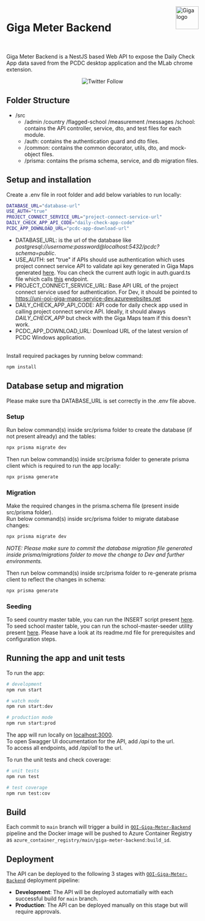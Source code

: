 <a href="https://giga.global/">
    <img src="https://s41713.pcdn.co/wp-content/uploads/2018/11/2020.05_GIGA-visual-identity-guidelines_v1-25.png" alt="Giga logo" title="Giga" align="right" height="60"/>
</a>

# Giga Meter Backend

<br>

Giga Meter Backend is a NestJS based Web API to expose the Daily Check App data saved from the PCDC desktop application and the MLab chrome extension.

<div align="center">

![Twitter Follow](https://img.shields.io/twitter/follow/gigaglobal)

</div>

## Folder Structure
- /src
  - /admin /country /flagged-school /measurement /messages /school: contains the API controller, service, dto, and test files for each module.
  - /auth: contains the authentication guard and dto files.
  - /common: contains the common decorator, utils, dto, and mock-object files.
  - /prisma: contains the prisma schema, service, and db migration files.

## Setup and installation
Create a .env file in root folder and add below variables to run locally:

```bash
DATABASE_URL="database-url"
USE_AUTH="true"
PROJECT_CONNECT_SERVICE_URL="project-connect-service-url"
DAILY_CHECK_APP_API_CODE="daily-check-app-code"
PCDC_APP_DOWNLOAD_URL="pcdc-app-download-url"
```
- DATABASE_URL: is the url of the database like <i>postgresql://username:password@localhost:5432/pcdc?schema=public</i>.
- USE_AUTH: set "true" if APIs should use authentication which uses project connect service API to validate api key generated in Giga Maps generated [here](https://uni-ooi-giga-maps-frontend-dev.azurewebsites.net/docs/explore-api). You can check the current auth logic in auth.guard.ts file which calls [this](https://uni-ooi-giga-maps-service-dev.azurewebsites.net/api/v1/#/Validate%20Api%20Key/get_api_v1_validate_api_key__apiCode_) endpoint.
- PROJECT_CONNECT_SERVICE_URL: Base API URL of the project connect service used for authentication. For Dev, it should be pointed to https://uni-ooi-giga-maps-service-dev.azurewebsites.net
- DAILY_CHECK_APP_API_CODE: API code for daily check app used in calling project connect service API. Ideally, it should always <i>DAILY_CHECK_APP</i> but check with the Giga Maps team if this doesn't work.
- PCDC_APP_DOWNLOAD_URL: Download URL of the latest version of PCDC Windows application.

<br />
Install required packages by running below command:

```bash
npm install
```

## Database setup and migration

Please make sure tha DATABASE_URL is set correctly in the .env file above.<br />
### Setup
Run below command(s) inside src/prisma folder to create the database (if not present already) and the tables:

```bash
npx prisma migrate dev
```

Then run below command(s) inside src/prisma folder to generate prisma client which is required to run the app locally:

```bash
npx prisma generate
```

### Migration
Make the required changes in the prisma.schema file (present inside src/prisma folder). <br />
Run below command(s) inside src/prisma folder to migrate database changes:

```bash
npx prisma migrate dev
```
<i>NOTE: Please make sure to commit the database migration file generated inside prisma/migrations folder to move the change to Dev and further environments.</i>

Then run below command(s) inside src/prisma folder to re-generate prisma client to reflect the changes in schema:

```bash
npx prisma generate
```

### Seeding
To seed country master table, you can run the INSERT script present [here](https://github.com/unicef/giga-meter-backend/blob/main/src/prisma/scripts/country-insert-script.sql).
<br/>
To seed school master table, you can run the school-master-seeder utility present [here](https://github.com/unicef/giga-meter-backend/tree/main/utility/school-master-seeder). Please have a look at its readme.md file for prerequisites and configuration steps.

## Running the app and unit tests
To run the app:
```bash
# development
npm run start

# watch mode
npm run start:dev

# production mode
npm run start:prod
```
The app will run locally on [localhost:3000](http://localhost:3000/).
<br />
To open Swagger UI documentation for the API, add <i>/api</i> to the url.
<br />
To access all endpoints, add <i>/api/all</i> to the url.

To run the unit tests and check coverage:

```bash
# unit tests
npm run test

# test coverage
npm run test:cov
```

## Build

Each commit to ```main``` branch will trigger a build in [```OOI-Giga-Meter-Backend```](https://unicef.visualstudio.com/OI-Connect/_build?definitionId=1386) pipeline and the Docker image will be pushed to Azure Container Registry as ```azure_container_registry/main/giga-meter-backend:build_id```.

## Deployment

The API can be deployed to the following 3 stages with [```OOI-Giga-Meter-Backend```](https://unicef.visualstudio.com/OI-Connect/_release?_a=releases&definitionId=8) deployment pipeline:

- **Development**: The API will be deployed automatially with each successful build for ```main``` branch.
- **Production**: The API can be deployed manually on this stage but will require approvals.
